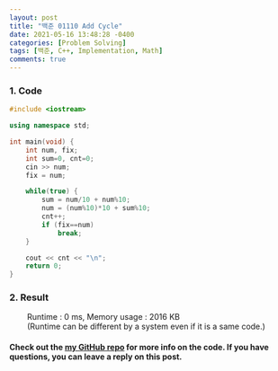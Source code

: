```yaml
---
layout: post
title: "백준 01110 Add Cycle"
date: 2021-05-16 13:48:28 -0400
categories: [Problem Solving]
tags: [백준, C++, Implementation, Math]
comments: true
---
```


### 1. Code
```cpp
#include <iostream>

using namespace std;

int main(void) {
    int num, fix;
    int sum=0, cnt=0;
    cin >> num;
    fix = num;

    while(true) {
        sum = num/10 + num%10;
        num = (num%10)*10 + sum%10;
        cnt++;
        if (fix==num)
            break;
    }

    cout << cnt << "\n";
    return 0;
}
```

### 2. Result
&nbsp;&nbsp;&nbsp;&nbsp;&nbsp;&nbsp;&nbsp;&nbsp;Runtime : 0 ms, Memory usage : 2016 KB  
&nbsp;&nbsp;&nbsp;&nbsp;&nbsp;&nbsp;&nbsp;&nbsp;(Runtime can be different by a system even if it is a same code.)

#### Check out the [my GitHub repo][hyuk-gh] for more info on the code. If you have questions, you can leave a reply on this post.
[hyuk-gh]: https://github.com/dlgur1994/StudyAlgorithms
